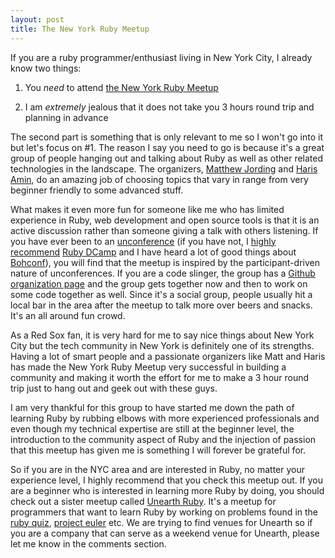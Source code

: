 ```yaml
---
layout: post
title: The New York Ruby Meetup
---
```


If you are a ruby programmer/enthusiast living in New York City, I already know two things:

1) You *need* to attend [the New York Ruby Meetup](http://www.meetup.com/nycruby/)

2) I am *extremely* jealous that it does not take you 3 hours round trip and planning in advance

The second part is something that is only relevant to me so I won't go into it but let's focus on #1. The reason I say you need to go is because it's a great group of people hanging out and talking about Ruby as well as other related technologies in the landscape. The organizers, [Matthew Jording](http://twitter.com/#!/mjording) and [Haris Amin](http://twitter.com/#!/harisamin), do an amazing job of choosing topics that vary in range from very beginner friendly to some advanced stuff.

What makes it even more fun for someone like me who has limited experience in Ruby, web development and open source tools is that it is an active discussion rather than someone giving a talk with others listening. If you have ever been to an [unconference](http://en.wikipedia.org/wiki/Unconference) (if you have not, I [highly recommend](http://tundal45.tumblr.com/post/2324125239/ruby-dcamp) [Ruby DCamp](http://rubydcamp.org/) and I have heard a lot of good things about [Bohconf](http://www.bohconf.com/)), you will find that the meetup is inspired by the participant-driven nature of unconferences. If you are a code slinger, the group has a [Github organization page](https://github.com/organizations/nyc-ruby-meetup) and the group gets together now and then to work on some code together as well. Since it's a social group, people usually hit a local bar in the area after the meetup to talk more over beers and snacks. It's an all around fun crowd.

As a Red Sox fan, it is very hard for me to say nice things about New York City but the tech community in New York is definitely one of its strengths. Having a lot of smart people and a passionate organizers like Matt and Haris has made the New York Ruby Meetup very successful in building a community and making it worth the effort for me to make a 3 hour round trip just to hang out and geek out with these guys.

I am very thankful for this group to have started me down the path of learning Ruby by rubbing elbows with more experienced professionals and even though my technical expertise are still at the beginner level, the introduction to the community aspect of Ruby and the injection of passion that this meetup has given me is something I will forever be grateful for.

So if you are in the NYC area and are interested in Ruby, no matter your experience level, I highly recommend that you check this meetup out. If you are a beginner who is interested in learning more Ruby by doing, you should check out a sister meetup called [Unearth Ruby](http://www.meetup.com/unearthruby/). It's a meetup for programmers that want to learn Ruby by working on problems found in the [ruby quiz](http://www.rubyquiz.com/), [project euler](http://projecteuler.net/) etc. We are trying to find venues for Unearth so if you are a company that can serve as a weekend venue for Unearth, please let me know in the comments section.
